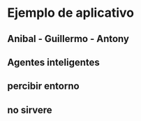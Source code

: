 # Ejemplo de aplicativo 
 
## Anibal - Guillermo - Antony

## Agentes inteligentes

## percibir entorno

## no sirvere
